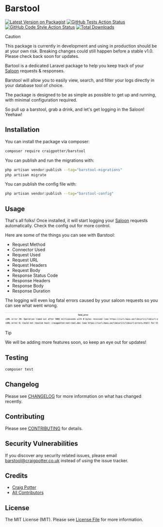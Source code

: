 # Barstool 

[![Latest Version on Packagist](https://img.shields.io/packagist/v/craigpotter/barstool.svg?style=flat-square)](https://packagist.org/packages/craigpotter/barstool)
[![GitHub Tests Action Status](https://img.shields.io/github/actions/workflow/status/craigpotter/barstool/run-tests.yml?branch=main&label=tests&style=flat-square)](https://github.com/craigpotter/barstool/actions?query=workflow%3Arun-tests+branch%3Amain)
[![GitHub Code Style Action Status](https://img.shields.io/github/actions/workflow/status/craigpotter/barstool/fix-php-code-style-issues.yml?branch=main&label=code%20style&style=flat-square)](https://github.com/craigpotter/barstool/actions?query=workflow%3A"Fix+PHP+code+style+issues"+branch%3Amain)
[![Total Downloads](https://img.shields.io/packagist/dt/craigpotter/barstool.svg?style=flat-square)](https://packagist.org/packages/craigpotter/barstool)

> [!CAUTION]
> This package is currently in development and using in production should be at your own risk. 
> Breaking changes could still happen before a stable v1.0. Please check back soon for updates.

Bartool is a dedicated Laravel package to help you keep track of your [Saloon](https://github.com/saloonphp/saloon) requests & responses.

Barstool will allow you to easily view, search, and filter your logs directly in your database tool of choice.

The package is designed to be as simple as possible to get up and running, with minimal configuration required.

So pull up a barstool, grab a drink, and let's get logging in the Saloon! Yeehaw!

## Installation

You can install the package via composer:

```bash
composer require craigpotter/barstool
```

You can publish and run the migrations with:

```bash
php artisan vendor:publish --tag="barstool-migrations"
php artisan migrate
```

You can publish the config file with:

```bash
php artisan vendor:publish --tag="barstool-config"
```

## Usage

That's all folks! 
Once installed, it will start logging your [Saloon](https://github.com/saloonphp/saloon) requests automatically.
Check the config out for more control. 

Here are some of the things you can see with Barstool:
- Request Method
- Connector Used
- Request Used
- Request URL
- Request Headers
- Request Body
- Response Status Code
- Response Headers
- Response Body
- Response Duration

The logging will even log fatal errors caused by your saloon requests so you can see what went wrong.
<p><img src="/art/fatal_error.png" alt="Screenshot of the fatal error logged in the database"></p>

> [!TIP]
> We will be adding more features soon, so keep an eye out for updates!


## Testing

```bash
composer test
```

## Changelog

Please see [CHANGELOG](CHANGELOG.md) for more information on what has changed recently.

## Contributing

Please see [CONTRIBUTING](./.github/CONTRIBUTING.md) for details.

## Security Vulnerabilities

If you discover any security related issues, please email barstool@craigpotter.co.uk instead of using the issue tracker.

## Credits

- [Craig Potter](https://github.com/craigpotter)
- [All Contributors](../../contributors)

## License

The MIT License (MIT). Please see [License File](LICENSE.md) for more information.

